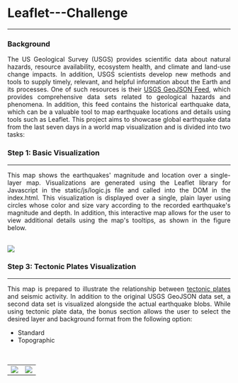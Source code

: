 <h1>Leaflet---Challenge</h1>
<hr>
<h3>Background</h3>
<p align = 'justify'>The US Geological Survey (USGS) provides scientific data about natural hazards, resource availability, ecosystem health, and climate and land-use change impacts. In addition, USGS scientists develop new methods and tools to supply timely, relevant, and helpful information about the Earth and its processes. One of such resources is their <a href ='https://earthquake.usgs.gov/earthquakes/feed/v1.0/geojson.php' target='_blank'>USGS GeoJSON Feed</a>, which provides comprehensive data sets related to geological hazards and phenomena. In addition, this feed contains the historical earthquake data, which can be a valuable tool to map earthquake locations and details using tools such as Leaflet. This project aims to showcase global earthquake data from the last seven days in a world map visualization and is divided into two tasks:</p>

<h3>Step 1: Basic Visualization</h3>
<hr>
<p align = 'justify'>This map shows the earthquakes' magnitude and location over a single-layer map.  Visualizations are generated using the Leaflet library for Javascript in the static/js/logic.js file and called into the DOM in the index.html. This visualization is displayed over a single, plain layer using circles whose color and size vary according to the recorded earthquake's magnitude and depth. In addition, this interactive map allows for the user to view additional details using the map's tooltips, as shown in the figure below.</p>
<br>
<img src='https://github.com/Karla-Flores/Leaflet---Challenge/blob/main/Screenshots/Step_1_Basic_Visualization.png'>
<br>
<h3>Step 3: Tectonic Plates Visualization</h3>
<hr>
<p align = 'justify'>This map is prepared to illustrate the relationship between <a href='https://github.com/fraxen/tectonicplates'>tectonic plates</a> and seismic activity. In addition to the original USGS GeoJSON data set, a second data set is visualized alongside the actual earthquake blobs. While using tectonic plate data, the bonus section allows the user to select the desired layer and background format from the following option:</p>
<ul>
  <li>Standard</li>
  <li>Topographic</li>
</ul>
<br>
<table>
  <tr>
    <td><img src='https://github.com/Karla-Flores/Leaflet---Challenge/blob/main/Screenshots/Step_2_Tectonic_Plates%20Visualization.png'></td>
    <td><img src='https://github.com/Karla-Flores/Leaflet---Challenge/blob/main/Screenshots/Step_2_Tectonic_Plates%20Visualization_2.png'></td>
  </tr>
</table>

